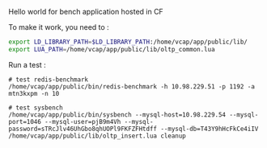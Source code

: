 Hello world for bench application hosted in CF

To make it work, you need to :
```bash
export LD_LIBRARY_PATH=$LD_LIBRARY_PATH:/home/vcap/app/public/lib/
export LUA_PATH=/home/vcap/app/public/lib/oltp_common.lua
```

Run a test :
```
# test redis-benchmark
/home/vcap/app/public/bin/redis-benchmark -h 10.98.229.51 -p 1192 -a mtn3kxpm -n 10

# test sysbench
/home/vcap/app/public/bin/sysbench --mysql-host=10.98.229.54 --mysql-port=1046 --mysql-user=pjB9m4Vh --mysql-password=sTRcJlv46UhGbo8qhUOPl9FKFZFHtdff --mysql-db=T43Y9hHcFkCe4iIV /home/vcap/app/public/lib/oltp_insert.lua cleanup
```

